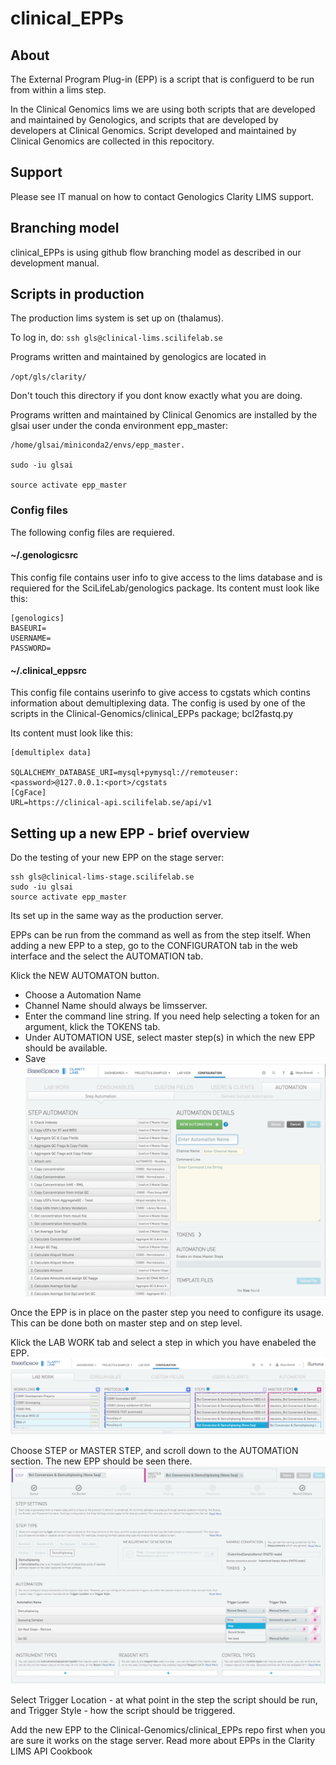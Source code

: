 # clinical_EPPs 
## About

The External Program Plug-in (EPP) is a script that is configuerd to be run from within a lims step.

In the Clinical Genomics lims we are using both scripts that are developed and maintained by Genologics, and scripts that are developed by developers at Clinical Genomics. Script developed and maintained by Clinical Genomics are collected in this repocitory.


## Support

Please see IT manual on how to contact Genologics Clarity LIMS support.

## Branching model

clinical_EPPs is using github flow branching model as described in our development manual.



## Scripts in production

The production lims system is set up on (thalamus).

To log in, do:
`ssh gls@clinical-lims.scilifelab.se`

Programs written and maintained by genologics are located in

`/opt/gls/clarity/`

Don't touch this directory if you dont know exactly what you are doing.

Programs written and maintained by Clinical Genomics are installed by the glsai user under the conda environment epp_master:    
```
/home/glsai/miniconda2/envs/epp_master.

sudo -iu glsai

source activate epp_master
```

### Config files

The following config files are requiered.

#### ~/.genologicsrc
   
This config file contains user info to give access to the lims database and is requiered for the SciLifeLab/genologics package.
Its content must look like this:

```
[genologics]
BASEURI=
USERNAME=
PASSWORD=
```

#### ~/.clinical_eppsrc 

This config file contains userinfo to give access to cgstats which contins information about demultiplexing data. The config is used by one of the scripts in the Clinical-Genomics/clinical_EPPs package; bcl2fastq.py

Its content must look like this:

```
[demultiplex data]

SQLALCHEMY_DATABASE_URI=mysql+pymysql://remoteuser:<password>@127.0.0.1:<port>/cgstats
[CgFace]
URL=https://clinical-api.scilifelab.se/api/v1

```

## Setting up a new EPP - brief overview


Do the testing of your new EPP on the stage server:


```
ssh gls@clinical-lims-stage.scilifelab.se
sudo -iu glsai
source activate epp_master

```


Its set up in the same way as the production server. 

EPPs can be run from the command as well as from the step itself.
When adding a new EPP to a step, go to the CONFIGURATON tab in the web interface and the select the AUTOMATION tab.

Klick the NEW AUTOMATON button.

- Choose a Automation Name
- Channel Name should always be limsserver.
- Enter the command line string. If you need help selecting a token for an argument, klick the TOKENS tab.
- Under AUTOMATION USE, select master step(s) in which the new EPP should be available.
- Save
![](img/automation_settings.png)

Once the EPP is in place on the paster step you need to configure its usage. This can be done both on master step and on step level. 

Klick the LAB WORK tab and select a step in which you have enabeled the EPP. 
![](img/configuration_labwork.png)

Choose STEP or MASTER STEP, and scroll down to the AUTOMATION section. The new EPP should be seen there. 
![](img/step_setings.png)

Select Trigger Location - at what point in the step the script should be run, and Trigger Style - how the script should be triggered.

Add the new EPP to the Clinical-Genomics/clinical_EPPs repo first when you are sure it works on the stage server. 
Read more about EPPs in the Clarity LIMS API Cookbook

